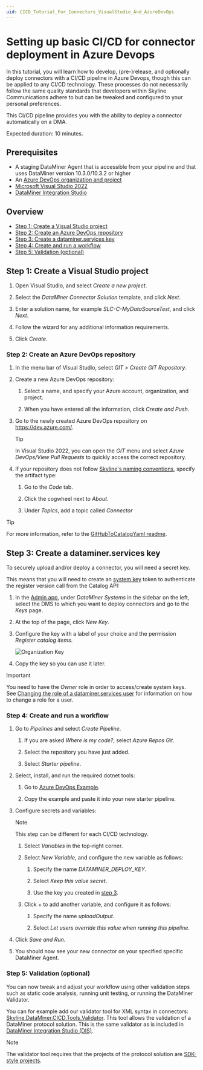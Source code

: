```yaml
---
uid: CICD_Tutorial_For_Connectors_VisualStudio_And_AzureDevOps
---
```


# Setting up basic CI/CD for connector deployment in Azure Devops

In this tutorial, you will learn how to develop, (pre-)release, and optionally deploy connectors with a CI/CD pipeline in Azure Devops, though this can be applied to any CI/CD technology. These processes do not necessarily follow the same quality standards that developers within Skyline Communications adhere to but can be tweaked and configured to your personal preferences.

This CI/CD pipeline provides you with the ability to deploy a connector automatically on a DMA.

Expected duration: 10 minutes.

## Prerequisites

- A staging DataMiner Agent that is accessible from your pipeline and that uses DataMiner version 10.3.0/10.3.2 or higher
- An [Azure DevOps organization and project](https://dev.azure.com/)
- [Microsoft Visual Studio 2022](https://visualstudio.microsoft.com/downloads/)
- [DataMiner Integration Studio](https://community.dataminer.services/exphub-dis/)

## Overview

- [Step 1: Create a Visual Studio project](#step-1-create-a-visual-studio-project)
- [Step 2: Create an Azure DevOps repository](#step-2-create-an-azure-devops-repository)
- [Step 3: Create a dataminer.services key](#step-3-create-a-dataminerservices-key)
- [Step 4: Create and run a workflow](#step-4-create-and-run-a-workflow)
- [Step 5: Validation (optional)](#step-5-validation-optional)

## Step 1: Create a Visual Studio project

1. Open Visual Studio, and select *Create a new project*.

1. Select the *DataMiner Connector Solution* template, and click *Next*.

1. Enter a solution name, for example *SLC-C-MyDataSourceTest*, and click *Next*.

1. Follow the wizard for any additional information requirements.

1. Click *Create*.

### Step 2: Create an Azure DevOps repository

1. In the menu bar of Visual Studio, select *GIT* > *Create GIT Repository*.

1. Create a new Azure DevOps repository:

   1. Select a name, and specify your Azure account, organization, and project.

   1. When you have entered all the information, click *Create and Push*.

1. Go to the newly created Azure DevOps repository on <https://dev.azure.com/>.

   > [!TIP]
   > In Visual Studio 2022, you can open the *GIT* menu and select *Azure DevOps/View Pull Requests* to quickly access the correct repository.

1. If your repository does not follow [Skyline's naming conventions](xref:Using_GitHub_for_CICD#repository-naming-convention), specify the artifact type:

   1. Go to the *Code* tab.

   1. Click the cogwheel next to *About*.

   1. Under *Topics*, add a topic called *Connector*

> [!TIP]
> For more information, refer to the [GitHubToCatalogYaml readme](https://github.com/SkylineCommunications/Skyline.DataMiner.CICD.Tools.GitHubToCatalogYaml#readme-body-tab).

## Step 3: Create a dataminer.services key

To securely upload and/or deploy a connector, you will need a secret key.

This means that you will need to create an [system key](xref:Managing_DCP_keys#system-keys) token to authenticate the register version call from the Catalog API:

1. In the [Admin app](https://admin.dataminer.services/), under *DataMiner Systems* in the sidebar on the left, select the DMS to which you want to deploy connectors and go to the *Keys* page.

1. At the top of the page, click *New Key*.

1. Configure the key with a label of your choice and the permission *Register catalog items*.

   ![Organization Key](~/user-guide/images/tutorial_catalog_registration_create_org_key.png)

1. Copy the key so you can use it later.

> [!IMPORTANT]
> You need to have the *Owner* role in order to access/create system keys. See [Changing the role of a dataminer.services user](xref:Changing_the_role_of_a_DCP_user) for information on how to change a role for a user.

### Step 4: Create and run a workflow

1. Go to *Pipelines* and select *Create Pipeline*.

    1. If you are asked *Where is my code?*, select *Azure Repos Git*.

    1. Select the repository you have just added.

    1. Select *Starter pipeline*.

1. Select, install, and run the required dotnet tools:

    1. Go to [Azure DevOps Example](xref:CICD_Azure_DevOps_Examples).

    1. Copy the example and paste it into your new starter pipeline.

1. Configure secrets and variables:

   > [!NOTE]
   > This step can be different for each CI/CD technology.

    1. Select *Variables* in the top-right corner.

    1. Select *New Variable*, and configure the new variable as follows:

        1. Specify the name *DATAMINER_DEPLOY_KEY*.

        1. Select *Keep this value secret*.

        1. Use the key you created in [step 3](#step-3-create-a-dataminerservices-key).

    1. Click + to add another variable, and configure it as follows:

        1. Specify the name *uploadOutput*.

        1. Select *Let users override this value when running this pipeline*.

1. Click *Save and Run*.

1. You should now see your new connector on your specified specific DataMiner Agent.

### Step 5: Validation (optional)

You can now tweak and adjust your workflow using other validation steps such as static code analysis, running unit testing, or running the DataMiner Validator.

You can for example add our validator tool for XML syntax in connectors: [Skyline.DataMiner.CICD.Tools.Validator](https://www.nuget.org/packages/Skyline.DataMiner.CICD.Tools.Validator). This tool allows the validation of a DataMiner protocol solution. This is the same validator as is included in [DataMiner Integration Studio (DIS)](xref:Overall_concept_of_the_DataMiner_Integration_Studio).

> [!NOTE]
> The validator tool requires that the projects of the protocol solution are [SDK-style projects](xref:skyline_dataminer_sdk).
